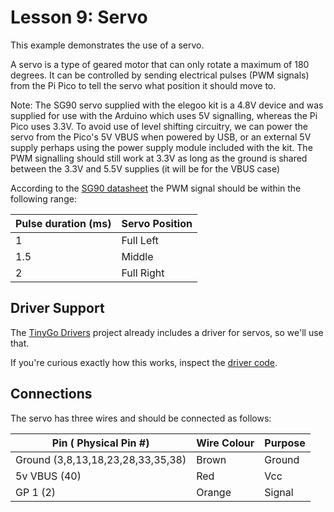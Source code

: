 # Lesson 9: Servo #

This example demonstrates the use of a servo.

A servo is a type of geared motor that can only rotate a maximum of 180 degrees.
It can be controlled by sending electrical pulses (PWM signals) from the Pi Pico
to tell the servo what position it should move to.

Note: The SG90 servo supplied with the elegoo kit is a 4.8V device and was supplied for
use with the Arduino which uses 5V signalling, whereas the Pi Pico uses 3.3V.
To avoid use of level shifting circuitry, we can power the servo from the Pico's
5V VBUS when powered by USB, or an external 5V supply perhaps using the power supply
module included with the kit. The PWM signalling should still work at 3.3V as long
as the ground is shared between the 3.3V and 5.5V supplies (it will be for the VBUS case)

According to the [SG90 datasheet](http://www.ee.ic.ac.uk/pcheung/teaching/DE1_EE/stores/sg90_datasheet.pdf)
the PWM signal should be within the following range:

| Pulse duration (ms) | Servo Position |
|-|-|
|1| Full Left|
|1.5| Middle|
|2| Full Right|

## Driver Support ##

The [TinyGo Drivers](https://pkg.go.dev/tinygo.org/x/drivers) project already includes a driver for servos, so we'll
use that.

If you're curious exactly how this works, inspect the [driver code](https://github.com/tinygo-org/drivers/blob/release/servo/servo.go).

## Connections ##

The servo has three wires and should be connected as follows:

| Pin ( Physical Pin #)| Wire Colour | Purpose |
|-|-|-|
| Ground (3,8,13,18,23,28,33,35,38) | Brown | Ground |
| 5v VBUS (40) | Red | Vcc |
| GP 1 (2) | Orange | Signal |
